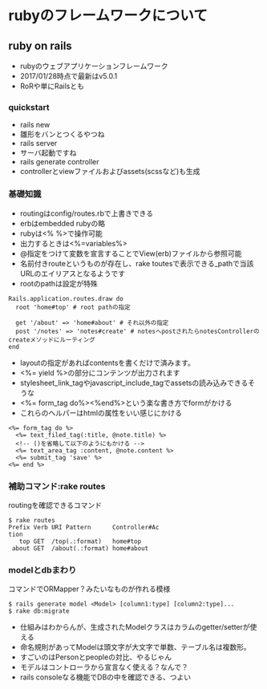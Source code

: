 # rubyのフレームワークについて

## ruby on rails
 * rubyのウェブアプリケーションフレームワーク
 * 2017/01/28時点で最新はv5.0.1
 * RoRや単にRailsとも

### quickstart
* rails new <app>
 * 雛形をバンとつくるやつね
* rails server
 * サーバ起動ですね
* rails generate controller <controller-name> <action-name>
 * controllerとviewファイルおよびassets(scssなど)も生成
 
### 基礎知識
* routingはconfig/routes.rbで上書きできる
* erbはembedded rubyの略
 * rubyは<% %>で操作可能
 * 出力するときは<%=variables%>
 * @指定をつけて変数を宣言することでView(erb)ファイルから参照可能
* 名前付きrouteというものが存在し、rake toutesで表示できる<prefix>_pathで当該URLのエイリアスとなるようです
 * rootのpathは設定が特殊

 ```
 Rails.application.routes.draw do
   root 'home#top' # root pathの指定
   
   get '/about' => 'home#about' # それ以外の指定
   post '/notes' => 'notes#create' # notesへpostされたらnotesControllerのcreateメソッドにルーティング
 end
 ```

* layoutの指定があればcontentsを書くだけで済みます。
 * <%= yield %>の部分にコンテンツが出力されます
 * stylesheet_link_tagやjavascript_include_tagでassetsの読み込みできるそうな
 * <%= form_tag do%><%end%>という楽な書き方でformがかける
 * これらのヘルパーはhtmlの属性をいい感じにかける

```
<%= form_tag do %>
  <%= text_filed_tag(:title, @note.title) %>
  <!-- ()を省略して以下のようにもかける -->
  <%= text_area_tag :content, @note.content %>
  <%= submit_tag 'save' %>
<%= end %>
```

### 補助コマンド:rake routes
routingを確認できるコマンド
```
$ rake routes
Prefix Verb URI Pattern      Controller#Ac
tion
   top GET  /top(.:format)   home#top
 about GET  /about(.:format) home#about
```

### modelとdbまわり
コマンドでORMapper？みたいなものが作れる模様

```
$ rails generate model <Model> [column1:type] [column2:type]...
$ rake db:migrate
```

* 仕組みはわからんが、生成されたModelクラスはカラムのgetter/setterが使える
* 命名規則があってModelは頭文字が大文字で単数、テーブル名は複数形。
 * すごいのはPersonとpeopleの対比、やるじゃん
* モデルはコントローラから宣言なく使える？なんで？
* rails consoleなる機能でDBの中を確認できる、つよい
 